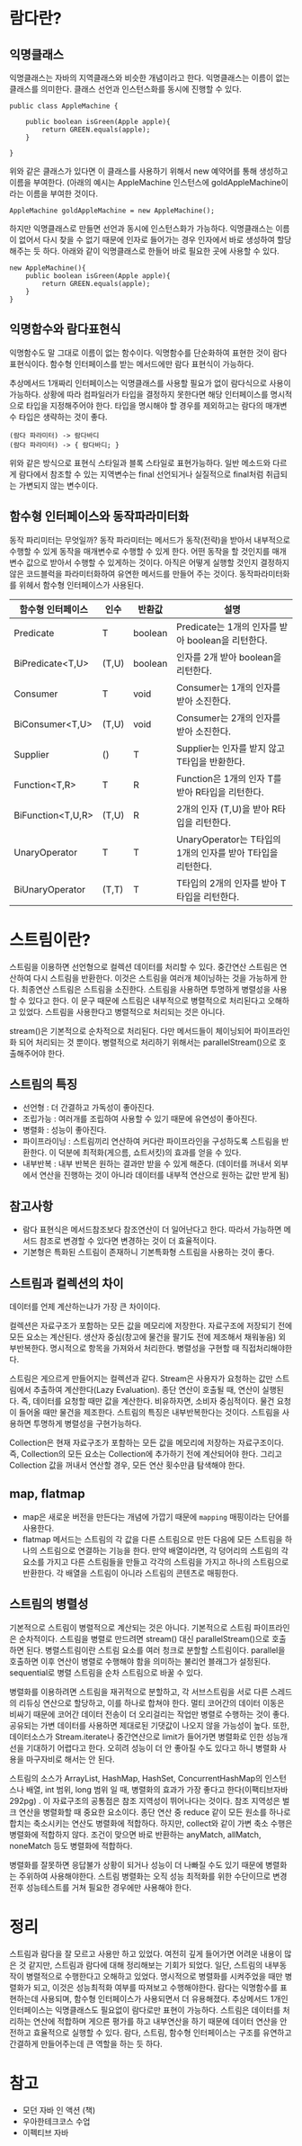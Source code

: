 # 람다란?

## 익명클래스

익명클래스는 자바의 지역클래스와 비슷한 개념이라고 한다. 익명클래스는 이름이 없는 클래스를 의미한다. 클래스 선언과 인스턴스화를 동시에 진행할 수 있다.

```
public class AppleMachine {

    public boolean isGreen(Apple apple){
        return GREEN.equals(apple);
    }

}
```

위와 같은 클래스가 있다면 이 클래스를 사용하기 위해서 new 예약어를 통해 생성하고 이름을 부여한다. (아래의 예시는 AppleMachine 인스턴스에 goldAppleMachine이라는 이름을 부여한 것이다.

```
AppleMachine goldAppleMachine = new AppleMachine();
```

하지만 익명클래스로 만들면 선언과 동시에 인스턴스화가 가능하다. 익명클래스는 이름이 없어서 다시 찾을 수 없기 때문에 인자로 들어가는 경우 인자에서 바로 생성하여 할당해주는 듯 하다. 아래와 같이 익명클래스로 한들어
바로 필요한 곳에 사용할 수 있다.

```
new AppleMachine(){
    public boolean isGreen(Apple apple){
        return GREEN.equals(apple);
    }
}
```

## 익명함수와 람다표현식

익명함수도 말 그대로 이름이 없는 함수이다. 익명함수를 단순화하여 표현한 것이 람다표현식이다. 함수형 인터페이스를 받는 메서드에만 람다 표현식이 가능하다.

추상메서드 1개짜리 인터페이스는 익명클래스를 사용할 필요가 없이 람다식으로 사용이 가능하다. 상황에 따라 컴파일러가 타입을 결정하지 못한다면 해당 인터페이스를 명시적으로 타입을 지정해주어야 한다. 타입을 명시해야 할
경우를 제외하고는 람다의 매개변수 타입은 생략하는 것이 좋다.

```
(람다 파라미터) -> 람다바디
(람다 파라미터) -> { 람다바디; }
```

위와 같은 방식으로 표현식 스타일과 블록 스타일로 표현가능하다. 일반 메소드와 다르게 람다에서 참조할 수 있는 지역변수는 final 선언되거나 실질적으로 final처럼 취급되는 가변되지 않는 변수이다.

## 함수형 인터페이스와 동작파라미터화

동작 파리미터는 무엇일까? 동작 파라미터는 메서드가 동작(전략)을 받아서 내부적으로 수행할 수 있게 동작을 매개변수로 수행할 수 있게 한다. 어떤 동작을 할 것인지를 매개변수 값으로 받아서 수행할 수 있게하는
것이다. 아직은 어떻게 실행할 것인지 결정하지 않은 코드블럭을 파라미터화하여 유연한 메서드를 만들어 주는 것이다. 동작파라미터화를 위헤서 함수형 인터페이스가 사용된다.

| 함수형 인터페이스 | 인수 | 반환값 | 설명 |
| --- | --- | --- | --- |
| Predicate | T | boolean | Predicate는 1개의 인자를 받아 boolean을 리턴한다. |
| BiPredicate<T,U> | (T,U) | boolean | 인자를 2개 받아 boolean을 리턴한다. |
| Consumer | T | void | Consumer는 1개의 인자를 받아 소진한다. |
| BiConsumer<T,U> | (T,U) | void | Consumer는 2개의 인자를 받아 소진한다. |
| Supplier | () | T | Supplier는 인자를 받지 않고 T타입을 반환한다. |
| Function<T,R> | T | R | Function은 1개의 인자 T를 받아 R타입을 리턴한다. |
| BiFunction<T,U,R> | (T,U) | R | 2개의 인자 (T,U)을 받아 R타입을 리턴한다. |
| UnaryOperator | T | T | UnaryOperator는 T타입의 1개의 인자를 받아 T타입을 리턴한다. |
| BiUnaryOperator | (T,T) | T | T타입의 2개의 인자를 받아 T타입을 리턴한다. |

# 스트림이란?

스트림을 이용하면 선언형으로 컬렉션 데이터를 처리할 수 있다. 중간연산 스트림은 연산하여 다시 스트림을 반환한다. 이것은 스트림을 여러개 체이닝하는 것을 가능하게 한다. 최종연산 스트림은 스트림을 소진한다. 스트림을
사용하면 투명하게 병렬성을 사용할 수 있다고 한다. 이 문구 때문에 스트림은 내부적으로 병렬적으로 처리된다고 오해하고 있었다. 스트림을 사용한다고 병렬적으로 처리되는 것은 아니다.

stream()은 기본적으로 순차적으로 처리된다. 다만 메서드들이 체이닝되어 파이프라인화 되어 처리되는 것 뿐이다. 병렬적으로 처리하기 위해서는 parallelStream()으로 호출해주어야 한다.

## 스트림의 특징

- 선언형 : 더 간결하고 가독성이 좋아진다.
- 조립가능 : 여러개를 조립하여 사용할 수 있기 때문에 유연성이 좋아진다.
- 병렬화 : 성능이 좋아진다.
- 파이프라이닝 : 스트림끼리 연산하여 커다란 파이프라인을 구성하도록 스트림을 반환한다. 이 덕분에 최적화(게으름, 쇼트서킷)의 효과를 얻을 수 있다.
- 내부반복 : 내부 반복은 원하는 결과만 받을 수 있게 해준다. (데이터를 꺼내서 외부에서 연산을 진행하는 것이 아니라 데이터를 내부적 연산으로 원하는 값만 받게 됨)

## 참고사항

- 람다 표현식은 메서드참조보다 참조연산이 더 일어난다고 한다. 따라서 가능하면 메서드 참조로 변경할 수 있다면 변경하는 것이 더 효율적이다.
- 기본형은 특화된 스트림이 존재하니 기본특화형 스트림을 사용하는 것이 좋다.

## 스트림과 컬렉션의 차이

데이터를 언제 계산하는냐가 가장 큰 차이이다.

컬렉션은 자료구조가 포함하는 모든 값을 메모리에 저장한다. 자료구조에 저장되기 전에 모든 요소는 계산된다. 생산자 중심(창고에 물건을 팔기도 전에 제조해서 채워놓음) 외부반복한다. 명시적으로 항목을 가져와서
처리한다. 병렬성을 구현할 때 직접처리해야한다.

스트림은 게으르게 만들어지는 컬렉션과 같다. Stream은 사용자가 요청하는 값만 스트림에서 추출하여 계산한다(Lazy Evaluation). 종단 연산이 호출될 때, 연산이 실행된다. 즉, 데이터를 요청할 때만
값을 계산한다. 비유하자면, 소비자 중심적이다. 물건 요청이 들어올 때만 물건을 제조한다. 스트림의 특징은 내부반복한다는 것이다. 스트림을 사용하면 투명하게 병렬성을 구현가능하다.

Collection은 현재 자료구조가 포함하는 모든 값을 메모리에 저장하는 자료구조이다. 즉, Collection의 모든 요소는 Collection에 추가하기 전에 계산되어야 한다. 그리고 Collection 값을
꺼내서 연산할 경우, 모든 연산 횟수만큼 탐색해야 한다.

## map, flatmap

- map은 새로운 버전을 만든다는 개념에 가깝기 때문에 `mapping` 매핑이라는 단어를 사용한다.
- flatmap 메서드는 스트림의 각 값을 다른 스트림으로 만든 다음에 모든 스트림을 하나의 스트림으로 연결하는 기능을 한다. 만약 배열이라면, 각 덩어리의 스트림의 각 요소를 가지고 다른 스트림들을 만들고 각각의
  스트림을 가지고 하나의 스트림으로 반환한다. 각 배열을 스트림이 아니라 스트림의 콘텐츠로 매핑한다.

## 스트림의 병렬성

기본적으로 스트림이 병렬적으로 계산되는 것은 아니다. 기본적으로 스트림 파이프라인은 순차적이다. 스트림을 병렬로 만드려면 stream() 대신 parallelStream()으로 호출하면 된다. 병렬스트림이란 스트림
요소를 여러 청크로 분할할 스트림이다. parallel을 호출하면 이후 연산이 병렬로 수행해야 함을 의미하는 불리언 블래그가 설정된다. sequential로 병렬 스트림을 순차 스트림으로 바꿀 수 있다.

병렬화를 이용하려면 스트림을 재귀적으로 분할하고, 각 서브스트림을 서로 다른 스레드의 리듀싱 연산으로 할당하고, 이를 하나로 합쳐야 한다. 멀티 코어간의 데이터 이동은 비싸기 때문에 코어간 데이터 전송이 더
오리걸리는 작업만 병렬로 수행하는 것이 좋다. 공유되는 가변 데이터를 사용하면 제대로된 기댓값이 나오지 않을 가능성이 높다. 또한, 데이터소스가 Stream.iterate나 중간연산으로 limit가 들어가면 병렬화로
인한 성능개선을 기대하기 어렵다고 한다. 오히려 성능이 더 안 좋아질 수도 있다고 하니 병렬화 사용을 마구자비로 해서는 안 된다.

스트림의 소스가 ArrayList, HashMap, HashSet, ConcurrentHashMap의 인스턴스나 배열, int 범위, long 범위 일 때, 병렬화의 효과가 가장 좋다고 한다(이팩티브자바 292pg)
. 이 자료구조의 공통점은 참조 지역성이 뛰어나다는 것이다. 참조 지역성은 벌크 연산을 병렬화할 때 중요한 요소이다. 종단 연산 중 reduce 같이 모든 원소를 하나로 합치는 축소시키는 연산도 병렬화에 적합하다.
하지만, collect와 같이 가변 축소 수행은 병렬화에 적합하지 않다. 조건이 맞으면 바로 반환하는 anyMatch, allMatch, noneMatch 등도 병렬화에 적합하다.

병렬화를 잘못하면 응답불가 상황이 되거나 성능이 더 나빠질 수도 있기 때문에 병렬화는 주위하여 사용해야한다. 스트림 병렬화는 오직 성능 최적화를 위한 수단이므로 변경 전후 성능테스트를 거쳐 필요한 경우에만 사용해야
한다.

# 정리

스트림과 람다을 잘 모르고 사용만 하고 있었다. 여전히 깊게 들어가면 어려운 내용이 많은 것 같지만, 스트림과 람다에 대해 정리해보는 기회가 되었다. 일단, 스트림의 내부동작이 병렬적으로 수행한다고 오해하고 있었다.
명시적으로 병렬화를 시켜주었을 때만 병렬화가 되고, 이것은 성능최적화 여부를 따져보고 수행해야한다. 람다는 익명함수를 표현하는데 사용되며, 함수형 인터페이스가 사용되면서 더 유용해졌다. 추상메서드 1개인 인터페이스는
익명클래스도 필요없이 람다로만 표현이 가능하다. 스트림은 데이터를 처리하는 연산에 적합하며 게으른 평가를 하고 내부연산을 하기 때문에 데이터 연산을 안전하고 효율적으로 실행할 수 있다. 람다, 스트림, 함수형
인터페이스는 구조를 유연하고 간결하게 만들어주는데 큰 역할을 하는 듯 하다.

# 참고

- 모던 자바 인 액션 (책)
- 우아한테크코스 수업
- 이펙티브 자바